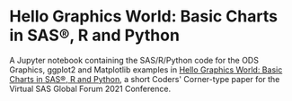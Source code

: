 # Hello Graphics World: Basic Charts in SAS®, R and Python
A Jupyter notebook containing the SAS/R/Python code for the ODS Graphics, ggplot2 and Matplotlib examples in [Hello Graphics World: Basic Charts in SAS®, R and Python](https://communities.sas.com/t5/SAS-Global-Forum-Proceedings/Hello-Graphics-World-Basic-Charts-in-SAS-R-and-Python/ta-p/726342), a short Coders' Corner-type paper for the Virtual SAS Global Forum 2021 Conference.
